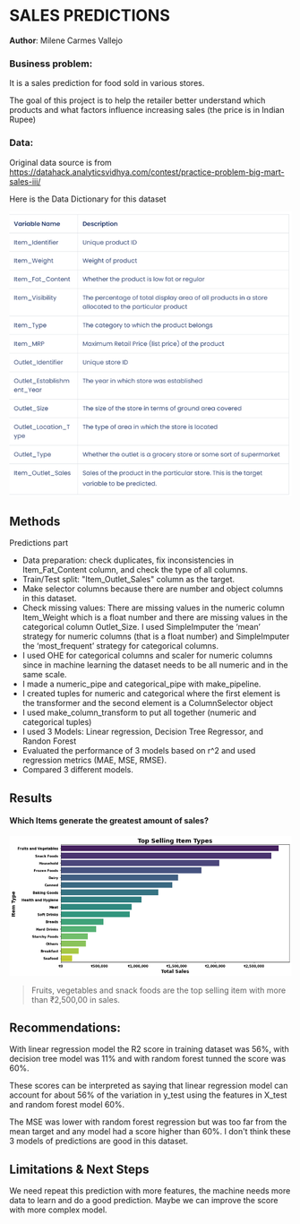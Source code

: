 
# SALES PREDICTIONS 

**Author**: Milene Carmes Vallejo 

### Business problem:

It is a sales prediction for food sold in various stores.

The goal of this project is to help the retailer better understand which products and what factors influence increasing sales (the price is in Indian Rupee)


### Data:
Original data source is from https://datahack.analyticsvidhya.com/contest/practice-problem-big-mart-sales-iii/

Here is the Data Dictionary for this dataset

![sales_predictions](Picture1.png)



## Methods


Predictions part
- Data preparation: check duplicates, fix inconsistencies in Item_Fat_Content column, and check the type of all columns. 
- Train/Test split: "Item_Outlet_Sales" column as the target.
- Make selector columns because there are number and object columns in this dataset.
- Check missing values: There are missing values in the numeric column Item_Weight which is a float number and there are missing values in the categorical column Outlet_Size. I used SimpleImputer the ‘mean’ strategy for numeric columns (that is a float number) and SimpleImputer the ‘most_frequent’ strategy for categorical columns.
- I used OHE for categorical columns and scaler for numeric columns since in machine learning the dataset needs to be all numeric and in the same scale. 
- I made a numeric_pipe and categorical_pipe with make_pipeline. 
- I created tuples for numeric and categorical where the first element is the transformer and the second element is a ColumnSelector object
- I used make_column_transform to put all together (numeric and categorical tuples)
- I used 3 Models:  Linear regression, Decision Tree Regressor, and Randon Forest 
- Evaluated the performance of 3 models based on r^2 and used regression metrics (MAE, MSE, RMSE).
- Compared 3 different models. 


## Results


#### Which Items generate the greatest amount of sales?
![sales_predictions](ITEM.png)

> Fruits, vegetables and snack foods are the top selling item with more than ₹2,500,00 in sales.


## Recommendations:

With linear regression model the R2 score in training dataset was 56%, with decision tree model was 11% and with random forest tunned the score was 60%.

These scores can be interpreted as saying that linear regression model can account for about 56% of the variation in y_test using the features in X_test and random forest model 60%.

The MSE was lower with random forest regression but was too far from the mean target and any model had a score higher than 60%. I don't think these 3 models of  predictions are good in this dataset.


## Limitations & Next Steps

We need repeat this prediction with more features, the machine needs more data to learn and do a good prediction. Maybe we can improve the score with more complex model. 



